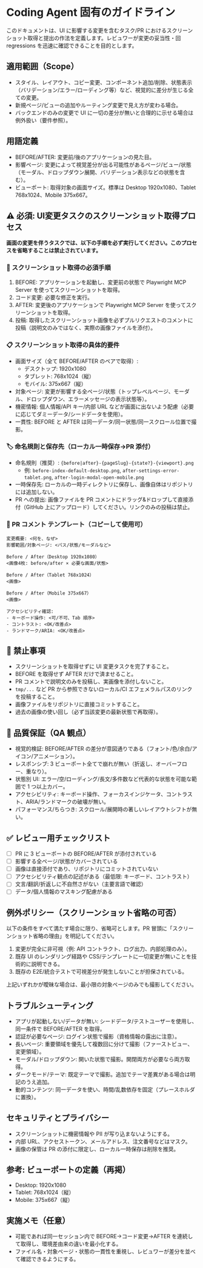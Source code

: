 # Coding Agent 固有のガイドライン

このドキュメントは、UI に影響する変更を含むタスク/PR におけるスクリーンショット取得と提出の作法を定義します。レビュワーが変更の妥当性・回 regressions を迅速に確認できることを目的とします。

## 適用範囲（Scope）
- スタイル、レイアウト、コピー変更、コンポーネント追加/削除、状態表示（バリデーション/エラー/ローディング等）など、視覚的に差分が生じる全ての変更。
- 新規ページ/ビューの追加やルーティング変更で見え方が変わる場合。
- バックエンドのみの変更で UI に一切の差分が無いと合理的に示せる場合は例外扱い（要件参照）。

## 用語定義
- BEFORE/AFTER: 変更前/後のアプリケーションの見た目。
- 影響ページ: 変更によって視覚差分が出る可能性があるページ/ビュー/状態（モーダル、ドロップダウン展開、バリデーション表示などの状態を含む）。
- ビューポート: 取得対象の画面サイズ。標準は Desktop 1920x1080、Tablet 768x1024、Mobile 375x667。

## ⚠️ 必須: UI変更タスクのスクリーンショット取得プロセス

**画面の変更を伴うタスクでは、以下の手順を必ず実行してください。このプロセスを省略することは禁止されています。**

### 📸 スクリーンショット取得の必須手順
1) BEFORE: アプリケーションを起動し、変更前の状態で Playwright MCP Server を使ってスクリーンショットを取得。
2) コード変更: 必要な修正を実行。
3) AFTER: 変更後のアプリケーションで Playwright MCP Server を使ってスクリーンショットを取得。
4) 投稿: 取得したスクリーンショット画像を必ずプルリクエストのコメントに投稿（説明文のみではなく、実際の画像ファイルを添付）。

### 📋 スクリーンショット取得の具体的要件
- 画面サイズ（全て BEFORE/AFTER のペアで取得）:
  - デスクトップ: 1920x1080
  - タブレット: 768x1024（縦）
  - モバイル: 375x667（縦）
- 対象ページ: 変更が影響する全ページ/状態（トップレベルページ、モーダル、ドロップダウン、エラーメッセージの表示状態等）。
- 機密情報: 個人情報/API キー/内部 URL などが画面に出ないよう配慮（必要に応じてダミーデータ/シードデータを使用）。
- 一貫性: BEFORE と AFTER は同一データ/同一状態/同一スクロール位置で撮影。

### 🏷️ 命名規則と保存先（ローカル一時保存→PR 添付）
- 命名規則（推奨）: `{before|after}-{pageSlug}-{state?}-{viewport}.png`
  - 例: `before-index-default-desktop.png`, `after-settings-error-tablet.png`, `after-login-modal-open-mobile.png`
- 一時保存先: ローカルの一時ディレクトリに保存し、画像自体はリポジトリには追加しない。
- PR への提出: 画像ファイルを PR コメントにドラッグ&ドロップして直接添付（GitHub 上にアップロード）してください。リンクのみの投稿は禁止。

### 💬 PR コメント テンプレート（コピーして使用可）
```
変更概要: <何を、なぜ>
影響範囲/対象ページ: <パス/状態/モーダルなど>

Before / After（Desktop 1920x1080）
<画像4枚: before/after × 必要な画面/状態>

Before / After（Tablet 768x1024）
<画像>

Before / After（Mobile 375x667）
<画像>

アクセシビリティ確認:
- キーボード操作: <可/不可、Tab 順序>
- コントラスト: <OK/改善点>
- ランドマーク/ARIA: <OK/改善点>
```

## 🚫 禁止事項
- スクリーンショットを取得せずに UI 変更タスクを完了すること。
- BEFORE を取得せず AFTER だけで済ませること。
- PR コメントで説明文のみを投稿し、実画像を添付しないこと。
- `tmp/...` など PR から参照できないローカル/CI エフェメラルパスのリンクを投稿すること。
- 画像ファイルをリポジトリに直接コミットすること。
- 過去の画像の使い回し（必ず当該変更の最新状態で再取得）。

## 🎯 品質保証（QA 観点）
- 視覚的検証: BEFORE/AFTER の差分が意図通りである（フォント/色/余白/アイコン/アニメーション）。
- レスポンシブ: 3 ビューポート全てで崩れが無い（折返し、オーバーフロー、重なり）。
- 状態別 UI: エラー/空/ローディング/長文/多件数など代表的な状態を可能な範囲で 1 つ以上カバー。
- アクセシビリティ: キーボード操作、フォーカスインジケータ、コントラスト、ARIA/ランドマークの破壊が無い。
- パフォーマンス/ちらつき: スクロール/展開時の著しいレイアウトシフトが無い。

## ✅ レビュー用チェックリスト
- [ ] PR に 3 ビューポートの BEFORE/AFTER が添付されている
- [ ] 影響する全ページ/状態がカバーされている
- [ ] 画像は直接添付であり、リポジトリにコミットされていない
- [ ] アクセシビリティ観点の記述がある（最低限: キーボード、コントラスト）
- [ ] 文言/翻訳/折返しに不自然さがない（主要言語で確認）
- [ ] データ/個人情報のマスキング配慮がある

## 例外ポリシー（スクリーンショット省略の可否）
以下の条件をすべて満たす場合に限り、省略可とします。PR 冒頭に「スクリーンショット省略の理由」を明記してください。
1. 変更が完全に非可視（例: API コントラクト、ログ出力、内部処理のみ）。
2. 既存 UI のレンダリング経路や CSS/テンプレートに一切変更が無いことを技術的に説明できる。
3. 既存の E2E/統合テストで可視差分が発生しないことが担保されている。

上記いずれかが曖昧な場合は、最小限の対象ページのみでも撮影してください。

## トラブルシューティング
- アプリが起動しない/データが無い: シードデータ/テストユーザーを使用し、同一条件で BEFORE/AFTER を取得。
- 認証が必要なページ: ログイン状態で撮影（資格情報の露出に注意）。
- 長いページ: 重要領域を優先して複数回に分けて撮影（ファーストビュー、変更領域）。
- モーダル/ドロップダウン: 開いた状態で撮影。開閉両方が必要なら両方取得。
- ダークモード/テーマ: 既定テーマで撮影。追加でテーマ差異がある場合は明記のうえ追加。
- 動的コンテンツ: 同一データを使い、時間/乱数依存を固定（プレースホルダに置換）。

## セキュリティとプライバシー
- スクリーンショットに機密情報や PII が写り込まないようにする。
- 内部 URL、アクセストークン、メールアドレス、注文番号などはマスク。
- 画像の保管は PR の添付に限定し、ローカル一時保存は削除を推奨。

## 参考: ビューポートの定義（再掲）
- Desktop: 1920x1080
- Tablet: 768x1024（縦）
- Mobile: 375x667（縦）

## 実施メモ（任意）
- 可能であれば同一セッション内で BEFORE→コード変更→AFTER を連続して取得し、環境差由来の違いを最小化する。
- ファイル名・対象ページ・状態の一貫性を重視し、レビュワーが差分を並べて確認できるようにする。

